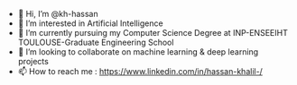 - 👋 Hi, I’m @kh-hassan
- 👀 I’m interested in Artificial Intelligence
- 🌱 I’m currently pursuing my Computer Science Degree at INP-ENSEEIHT TOULOUSE-Graduate Engineering School
- 💞️ I’m looking to collaborate on machine learning & deep learning projects
- 📫 How to reach me : https://www.linkedin.com/in/hassan-khalil-/

<!---
kh-hassan/kh-hassan is a ✨ special ✨ repository because its `README.md` (this file) appears on your GitHub profile.
You can click the Preview link to take a look at your changes.
--->
